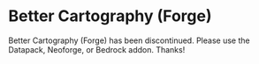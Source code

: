 # Better Cartography (Forge)
Better Cartography (Forge) has been discontinued. Please use the Datapack, Neoforge, or Bedrock addon. Thanks!
